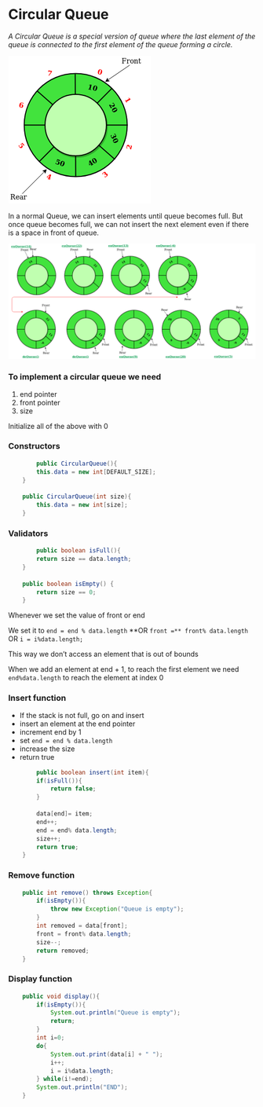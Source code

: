 # Circular Queue

*A Circular Queue is a special version of queue where the last element of the queue is connected to the first element of the queue forming a circle.*

![Untitled](Circular%20Queue%2028e1f0881044438c9be16537c18fde6f/Untitled.png)

In a normal Queue, we can insert elements until queue becomes full. But once queue becomes full, we can not insert the next element even if there is a space in front of queue.

![Untitled](Circular%20Queue%2028e1f0881044438c9be16537c18fde6f/Untitled%201.png)

### To implement a circular queue we need

1. end pointer
2. front pointer
3. size

Initialize all of the above with 0

### Constructors

```java
		public CircularQueue(){
        this.data = new int[DEFAULT_SIZE];
    }

    public CircularQueue(int size){
        this.data = new int[size];
    }
```

### Validators

```java
		public boolean isFull(){
        return size == data.length;
    }

    public boolean isEmpty() {
        return size == 0;
    }
```

Whenever we set the value of front or end 

We set it to `end = end % data.length` **OR `front =** front% data.length` OR `i = i%data.length;`

This way we don’t access an element that is out of bounds

When we add an element at end + 1, to reach the first element we need `end%data.length` to reach the element at index 0 

### Insert function

- If the stack is not full, go on and insert
- insert an element at the end pointer
- increment end by 1
- set `end = end % data.length`
- increase the size
- return true

```java
		public boolean insert(int item){
        if(isFull()){
            return false;
        }

        data[end]= item;
        end++;
        end = end% data.length;
        size++;
        return true;
    }
```

### Remove function

```java
	public int remove() throws Exception{
        if(isEmpty()){
            throw new Exception("Queue is empty");
        }
        int removed = data[front];
        front = front% data.length;
        size--;
        return removed;
    }
```

### Display function

```java
	public void display(){
        if(isEmpty()){
            System.out.println("Queue is empty");
            return;
        }
        int i=0;
        do{
            System.out.print(data[i] + " ");
            i++;
            i = i%data.length;
        } while(i!=end);
        System.out.println("END");
    }
```